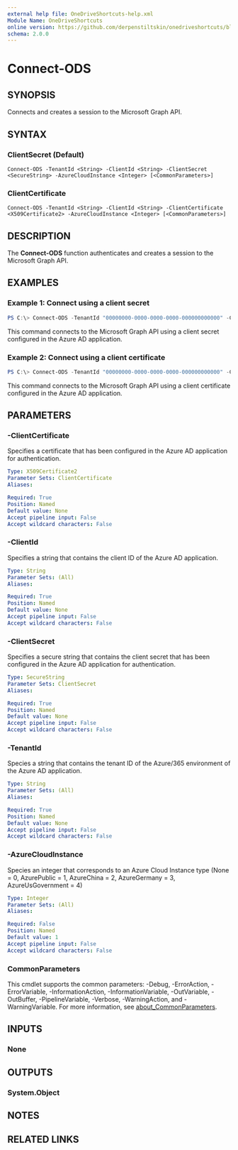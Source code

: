 ```yaml
---
external help file: OneDriveShortcuts-help.xml
Module Name: OneDriveShortcuts
online version: https://github.com/derpenstiltskin/onedriveshortcuts/blob/main/docs/Connect-ODS.md
schema: 2.0.0
---
```


# Connect-ODS

## SYNOPSIS
Connects and creates a session to the Microsoft Graph API.

## SYNTAX

### ClientSecret (Default)
```
Connect-ODS -TenantId <String> -ClientId <String> -ClientSecret <SecureString> -AzureCloudInstance <Integer> [<CommonParameters>]
```

### ClientCertificate
```
Connect-ODS -TenantId <String> -ClientId <String> -ClientCertificate <X509Certificate2> -AzureCloudInstance <Integer> [<CommonParameters>]
```

## DESCRIPTION
The **Connect-ODS** function authenticates and creates a session to the Microsoft Graph API.

## EXAMPLES

### Example 1: Connect using a client secret
```powershell
PS C:\> Connect-ODS -TenantId "00000000-0000-0000-0000-000000000000" -ClientId "00000000-0000-0000-0000-000000000000" 000-0000-000000000000" -ClientSecret (ConvertTo-SecureString -String "000000000000000000000000000" -Force)
```

This command connects to the Microsoft Graph API using a client secret configured in the Azure AD application.

### Example 2: Connect using a client certificate
```powershell
PS C:\> Connect-ODS -TenantId "00000000-0000-0000-0000-000000000000" -ClientId "00000000-0000-0000-0000-000000000000" -ClientCertificate (Get-Item -Path 'Cert:\CurrentUser\My\0000000000000000000000000000000000000000')
```

This command connects to the Microsoft Graph API using a client certificate configured in the Azure AD application.

## PARAMETERS

### -ClientCertificate
Specifies a certificate that has been configured in the Azure AD application for authentication.

```yaml
Type: X509Certificate2
Parameter Sets: ClientCertificate
Aliases:

Required: True
Position: Named
Default value: None
Accept pipeline input: False
Accept wildcard characters: False
```

### -ClientId
Specifies a string that contains the client ID of the Azure AD application.

```yaml
Type: String
Parameter Sets: (All)
Aliases:

Required: True
Position: Named
Default value: None
Accept pipeline input: False
Accept wildcard characters: False
```

### -ClientSecret
Specifies a secure string that contains the client secret that has been configured in the Azure AD application for authentication.

```yaml
Type: SecureString
Parameter Sets: ClientSecret
Aliases:

Required: True
Position: Named
Default value: None
Accept pipeline input: False
Accept wildcard characters: False
```

### -TenantId
Species a string that contains the tenant ID of the Azure/365 environment of the Azure AD application.

```yaml
Type: String
Parameter Sets: (All)
Aliases:

Required: True
Position: Named
Default value: None
Accept pipeline input: False
Accept wildcard characters: False
```

### -AzureCloudInstance
Species an integer that corresponds to an Azure Cloud Instance type (None = 0, AzurePublic = 1, AzureChina = 2, AzureGermany = 3, AzureUsGovernment = 4)

```yaml
Type: Integer
Parameter Sets: (All)
Aliases:

Required: False
Position: Named
Default value: 1
Accept pipeline input: False
Accept wildcard characters: False
```

### CommonParameters
This cmdlet supports the common parameters: -Debug, -ErrorAction, -ErrorVariable, -InformationAction, -InformationVariable, -OutVariable, -OutBuffer, -PipelineVariable, -Verbose, -WarningAction, and -WarningVariable. For more information, see [about_CommonParameters](http://go.microsoft.com/fwlink/?LinkID=113216).

## INPUTS

### None

## OUTPUTS

### System.Object
## NOTES

## RELATED LINKS
